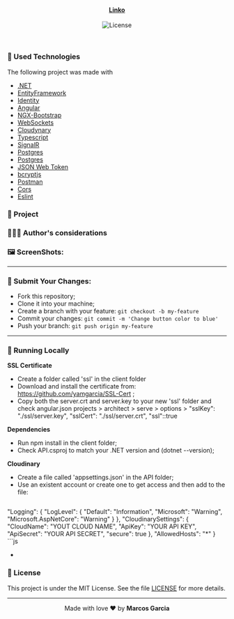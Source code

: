 <h4 align="center">
 <b><a href="">Linko<a></b> 
</h4>
<p align="center">
  <img alt="License" src="https://img.shields.io/badge/license-MIT-red">
</p>

<br>

### :rocket: Used Technologies

The following project was made with

- [.NET](https://dotnet.microsoft.com/en-us/)
- [EntityFramework](https://docs.microsoft.com/en-us/ef/)
- [Identity](https://docs.microsoft.com/en-us/aspnet/core/security/authentication/customize-identity-model?view=aspnetcore-6.0)
- [Angular](https://angular.io/)
- [NGX-Bootstrap](https://valor-software.com/ngx-bootstrap/#/)
- [WebSockets](https://developer.mozilla.org/en-US/docs/Web/API/WebSockets_API)
- [Cloudynary](https://cloudinary.com/)
- [Typescript](https://www.typescriptlang.org/)
- [SignalR](https://dotnet.microsoft.com/en-us/apps/aspnet/signalr)
- [Postgres](https://www.postgresql.org/)
- [Postgres](https://www.postgresql.org/)
- [JSON Web Token](https://jwt.io/)
- [bcryptjs](https://www.npmjs.com/package/bcryptjs)
- [Postman](https://insomnia.rest/)
- [Cors](https://www.npmjs.com/package/cors)
- [Eslint](https://www.npmjs.com/package/eslint)

### :muscle: Project

### 🙋🏽‍♂️ Author's considerations

### 🖼️ ScreenShots:

---
### :rocket: Submit Your Changes:
- Fork this repository;
- Clone it into your machine;
- Create a branch with your feature: `git checkout -b my-feature`
- Commit your changes: `git commit -m 'Change button color to blue'`
- Push your branch: `git push origin my-feature`
   
---
### :rocket: Running Locally
   
<b>SSL Certificate</b>
- Create a folder called 'ssl' in the client folder
- Download and install the certificate from: https://github.com/yamgarcia/SSL-Cert ;
- Copy both the server.crt and server.key to your new 'ssl' folder and check angular.json
   projects > architect > serve > options > 
      "sslKey": "./ssl/server.key",
      "sslCert": "./ssl/server.crt",
      "ssl"::true
   
 <b>Dependencies</b>
 - Run npm install in the client folder;
 - Check API.csproj to match your .NET version and <TargetFramework> (dotnet --version);
   
 <b>Cloudinary</b>
 - Create a file called 'appsettings.json' in the API folder;
 - Use an existent account or create one to get access and then add to the file:
   ``` {
  "Logging": {
    "LogLevel": {
      "Default": "Information",
      "Microsoft": "Warning",
      "Microsoft.AspNetCore": "Warning"
    }
  },
  "CloudinarySettings": {
    "CloudName": "YOUT CLOUD NAME",
    "ApiKey": "YOUR API KEY",
    "ApiSecret": "YOUR API SECRET",
    "secure": true
  },
  "AllowedHosts": "*"
} ```js

- 
   
### :memo: License

This project is under the MIT License. See the file [LICENSE](LICENSE.md) for more details.

---

<p align="center">Made with love ❤️ by <b><a src="https://github.com/yamgarcia">Marcos Garcia</a></b></p>
